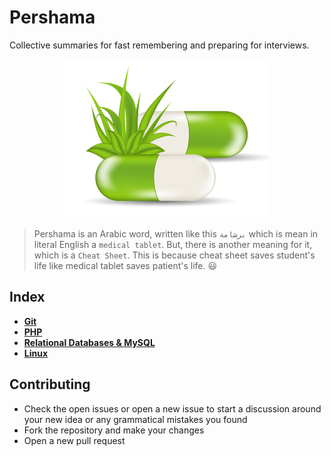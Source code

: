 # Pershama
Collective summaries for fast remembering and preparing for interviews.

<p align="center">
  <img src="./tablet.png">
</p>

> Pershama is an Arabic word, written like this `برشامة` which is mean in literal English a `medical tablet`.
> But, there is another meaning for it, which is a `Cheat Sheet`.
> This is because cheat sheet saves student's life like medical tablet saves patient's life. :smiley:

## Index
* **[Git](./summaries/git/)** <br>
* **[PHP](./summaries/php/)** <br>
* **[Relational Databases & MySQL](./summaries/mysql/)** <br>
* **[Linux](./summaries/linux/)** <br>

## Contributing
* Check the open issues or open a new issue to start a discussion around your new idea or any grammatical mistakes you found
* Fork the repository and make your changes
* Open a new pull request
